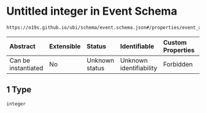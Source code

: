 # Untitled integer in Event Schema

```txt
https://o19s.github.io/ubi/schema/event.schema.json#/properties/event_attributes/properties/object/properties/object_id/anyOf/1
```



| Abstract            | Extensible | Status         | Identifiable            | Custom Properties | Additional Properties | Access Restrictions | Defined In                                                                |
| :------------------ | :--------- | :------------- | :---------------------- | :---------------- | :-------------------- | :------------------ | :------------------------------------------------------------------------ |
| Can be instantiated | No         | Unknown status | Unknown identifiability | Forbidden         | Allowed               | none                | [event.schema.json\*](../../out/event.schema.json "open original schema") |

## 1 Type

`integer`
